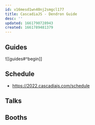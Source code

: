 ```yaml
---
id: v16mesd1wn40nj2smgcl177
title: CascadiaJS - Dendron Guide
desc: ''
updated: 1661790728943
created: 1661789481379
---
```


## Guides
![[guides#^begin]]

## Schedule
- https://2022.cascadiajs.com/schedule

## Talks

## Booths